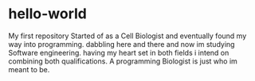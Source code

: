 # hello-world
My first repository
Started of as a Cell Biologist and eventually found my way into programming.
dabbling here and there and now im studying Software engineering.
having my heart set in both fields i intend on combining both qualifications.
A programming Biologist is just who im meant to be.

